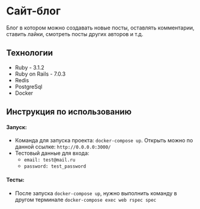 # Сайт-блог
Блог в котором можно создавать новые посты, оставлять комментарии, ставить лайки, смотреть посты других авторов и т.д.

## Технологии
* Ruby - 3.1.2
* Ruby on Rails - 7.0.3
* Redis
* PostgreSql
* Docker

## Инструкция по использованию

#### Запуск:
* Команда для запуска проекта: `docker-compose up`. Открыть можно по данной ссылке: `http://0.0.0.0:3000/`
* Тестовый данные для входа: 
    * `email: test@mail.ru`
    * `password: test_password`

#### Тесты:
* После запуска `docker-compose up`, нужно выполнить команду в другом терминале `docker-compose exec web rspec spec`
